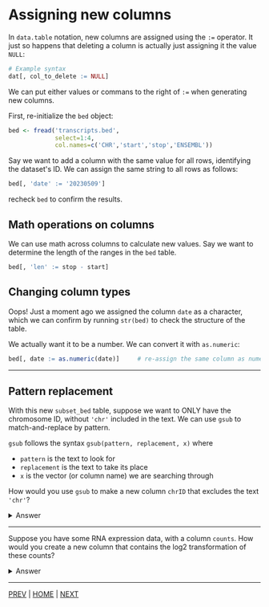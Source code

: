 # Assigning new columns

In `data.table` notation, new columns are assigned using the `:=` operator.
It just so happens that deleting a column is actually just assigning it the value `NULL`:

```R
# Example syntax
dat[, col_to_delete := NULL]
```

We can put either values or commans to the right of `:=` when generating new columns. 

First, re-initialize the `bed` object:

```R
bed <- fread('transcripts.bed',
             select=1:4,
             col.names=c('CHR','start','stop','ENSEMBL'))
```

Say we want to add a column with the same value for all rows, identifying the dataset's ID. We can assign the same string to all rows as follows:

```R
bed[, 'date' := '20230509']
```

recheck `bed` to confirm the results.

## Math operations on columns

We can use math across columns to calculate new values. Say we want to determine the length of the ranges in the `bed` table.

```R
bed[, 'len' := stop - start]
```

## Changing column types

Oops! Just a moment ago we assigned the column `date` as a character, which we can confirm by running `str(bed)` to check the structure of the table.

We actually want it to be a number. We can convert it with `as.numeric`:

```R
bed[, date := as.numeric(date)]     # re-assign the same column as numeric
```

---

## Pattern replacement

With this new `subset_bed` table, suppose we want to ONLY have the chromosome ID, without `'chr'` included in the text. We can use `gsub` to match-and-replace by pattern. 

`gsub` follows the syntax `gsub(pattern, replacement, x)` where
* `pattern` is the text to look for
* `replacement` is the text to take its place
* `x` is the vector (or column name) we are searching through

How would you use `gsub` to make a new column `chrID` that excludes the text `'chr'`?

<details><summary>Answer</summary>


```R
bed[, 'chrID' := gsub('chr', '', CHR)]
```

Check the results to confirm.
```R
unique(bed$CHR)
unique(bed$chrID)
```

</details>

---

Suppose you have some RNA expression data, with a column `counts`. How would you create a new column that contains the log2 transformation of these counts?

<details><summary>Answer</summary>


```R
# For example,
dat[, 'log2counts' := log2(counts)]
```

</details>

---

[PREV](A.md) | [HOME](/README.md) | [NEXT](C.md)
